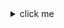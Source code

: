 <details> 
<summary> click me </summary> 

```c
#include <stdio.h>
int main()
{
    // printf() displays the string inside quotation
    printf("Hello, World!");
    return 0;
}
```

</details>
